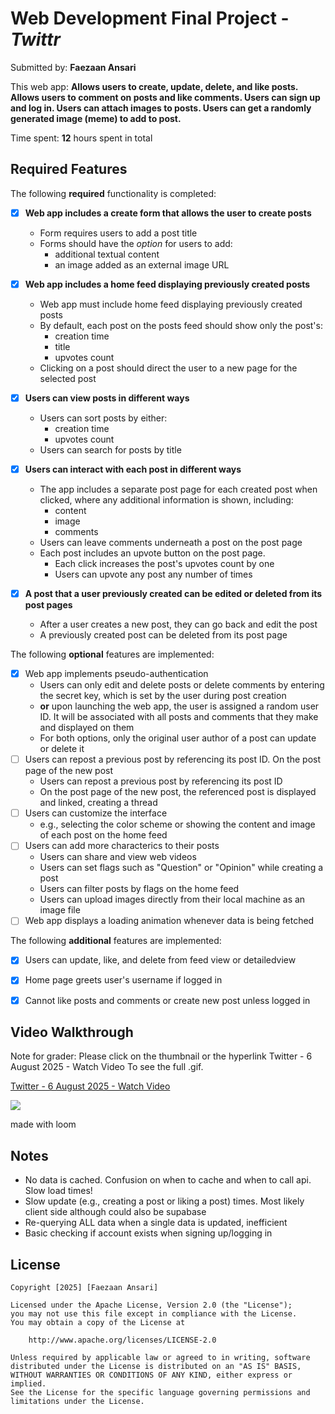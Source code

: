# Web Development Final Project - *Twittr*

Submitted by: **Faezaan Ansari**

This web app: **Allows users to create, update, delete, and like posts. Allows users to comment on posts and like comments. Users can sign up and log in. Users can attach images to posts. Users can get a randomly generated image (meme) to add to post.**

Time spent: **12** hours spent in total

## Required Features

The following **required** functionality is completed:


- [X] **Web app includes a create form that allows the user to create posts**
  - Form requires users to add a post title
  - Forms should have the *option* for users to add: 
    - additional textual content
    - an image added as an external image URL
- [X] **Web app includes a home feed displaying previously created posts**
  - Web app must include home feed displaying previously created posts
  - By default, each post on the posts feed should show only the post's:
    - creation time
    - title 
    - upvotes count
  - Clicking on a post should direct the user to a new page for the selected post
- [X] **Users can view posts in different ways**
  - Users can sort posts by either:
    -  creation time
    -  upvotes count
  - Users can search for posts by title
- [X] **Users can interact with each post in different ways**
  - The app includes a separate post page for each created post when clicked, where any additional information is shown, including:
    - content
    - image
    - comments
  - Users can leave comments underneath a post on the post page
  - Each post includes an upvote button on the post page. 
    - Each click increases the post's upvotes count by one
    - Users can upvote any post any number of times

- [X] **A post that a user previously created can be edited or deleted from its post pages**
  - After a user creates a new post, they can go back and edit the post
  - A previously created post can be deleted from its post page

The following **optional** features are implemented:


- [X] Web app implements pseudo-authentication
  - Users can only edit and delete posts or delete comments by entering the secret key, which is set by the user during post creation
  - **or** upon launching the web app, the user is assigned a random user ID. It will be associated with all posts and comments that they make and displayed on them
  - For both options, only the original user author of a post can update or delete it
- [ ] Users can repost a previous post by referencing its post ID. On the post page of the new post
  - Users can repost a previous post by referencing its post ID
  - On the post page of the new post, the referenced post is displayed and linked, creating a thread
- [ ] Users can customize the interface
  - e.g., selecting the color scheme or showing the content and image of each post on the home feed
- [ ] Users can add more characterics to their posts
  - Users can share and view web videos
  - Users can set flags such as "Question" or "Opinion" while creating a post
  - Users can filter posts by flags on the home feed
  - Users can upload images directly from their local machine as an image file
- [ ] Web app displays a loading animation whenever data is being fetched

The following **additional** features are implemented:

* [X] Users can update, like, and delete from feed view or detailedview
* [X] Home page greets user's username if logged in
* [X] Cannot like posts and comments or create new post unless logged in


## Video Walkthrough

Note for grader: Please click on the thumbnail or the hyperlink Twitter - 6 August 2025 - Watch Video To see the full .gif.

<div>
    <a href="https://www.loom.com/share/9ffcd48d20684a7c879f0d46a8b31721">
      <p>Twitter - 6 August 2025 - Watch Video</p>
    </a>
    <a href="https://www.loom.com/share/9ffcd48d20684a7c879f0d46a8b31721">
      <img style="max-width:300px;" src="https://cdn.loom.com/sessions/thumbnails/9ffcd48d20684a7c879f0d46a8b31721-b852074ac0bf1d70-full-play.gif">
    </a>
  </div>

  made with loom

## Notes

* No data is cached. Confusion on when to cache and when to call api. Slow load times!
* Slow update (e.g., creating a post or liking a post) times. Most likely client side although could also be supabase
* Re-querying ALL data when a single data is updated, inefficient
* Basic checking if account exists when signing up/logging in

## License

    Copyright [2025] [Faezaan Ansari]

    Licensed under the Apache License, Version 2.0 (the "License");
    you may not use this file except in compliance with the License.
    You may obtain a copy of the License at

        http://www.apache.org/licenses/LICENSE-2.0

    Unless required by applicable law or agreed to in writing, software
    distributed under the License is distributed on an "AS IS" BASIS,
    WITHOUT WARRANTIES OR CONDITIONS OF ANY KIND, either express or implied.
    See the License for the specific language governing permissions and
    limitations under the License.